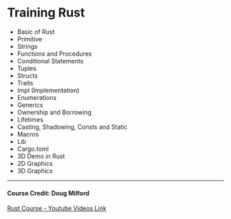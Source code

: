 # Training Rust

- Basic of Rust
- Primitive
- Strings
- Functions and Procedures
- Conditional Statements
- Tuples
- Structs
- Traits
- Impl (Implementation)
- Enumerations
- Generics
- Ownership and Borrowing
- Lifetimes
- Casting, Shadowing, Consts and Static
- Macros
- Lib
- Cargo.toml
- 3D Demo in Rust
- 2D Graphics
- 3D Graphics

<hr>

#### Course Credit: Doug Milford

[Rust Course - Youtube Videos Link](https://www.youtube.com/watch?v=Az3jBd4xdF4&list=PLLqEtX6ql2EyPAZ1M2_C0GgVd4A-_L4_5&index=1)
